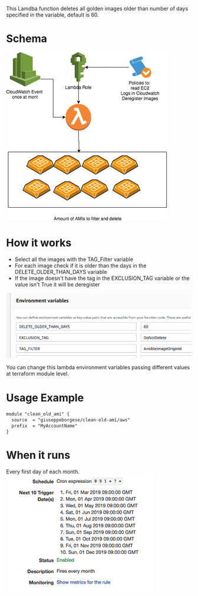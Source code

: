This Lamdba function deletes all golden images older than number of days specified in the variable, default is 60. 

# Schema
![schema](https://raw.githubusercontent.com/giuseppeborgese/terraform-aws-clean-old-ami/master/Clean_old_ami.png)

# How it works

* Select all the images with the TAG_Filter variable
* For each image check if it is older than the days in the DELETE_OLDER_THAN_DAYS variable
* If the image doesn't have the tag in the EXCLUSION_TAG variable or the value isn't True it will be deregister

![schema](https://raw.githubusercontent.com/giuseppeborgese/terraform-aws-clean-old-ami/master/lambda-variables.tf.png)

You can change this lambda environment variables passing different values at terraform module level.

# Usage Example
``` hcl
module "clean_old_ami" {
  source  = "giuseppeborgese/clean-old-ami/aws"
  prefix  = "MyAccountName"
}
```

# When it runs
Every first day of each month. 
![whenitruns](https://raw.githubusercontent.com/giuseppeborgese/terraform-aws-clean-old-ami/master/cronexpression.png)
